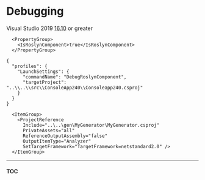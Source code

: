 # Debugging

Visual Studio 2019 [16.10](https://docs.microsoft.com/en-us/visualstudio/releases/2019/release-notes-v16.10) or greater

```
  <PropertyGroup>
    <IsRoslynComponent>true</IsRoslynComponent>
  </PropertyGroup>
```

```
{
  "profiles": {
    "LaunchSettings": {
      "commandName": "DebugRoslynComponent",
      "targetProject": "..\\..\\src\\ConsoleApp240\\Consoleapp240.csproj"
    }
  }
}
```

```
  <ItemGroup>
    <ProjectReference
      Include="..\..\gen\MyGenerator\MyGenerator.csproj"
      PrivateAssets="all"
      ReferenceOutputAssembly="false"
      OutputItemType="Analyzer"
      SetTargetFramework="TargetFramework=netstandard2.0" />
  </ItemGroup>
```

---
#### [TOC](./Content.md)
